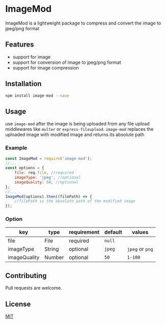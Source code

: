 # ImageMod

ImageMod is a lightweight package to compress and convert the image to jpeg/png format

## Features

-   support for image
-   support for conversion of image to jpeg/png format
-   support for image compression

## Installation

```bash
npm install image-mod --save
```

## Usage

use `image-mod` after the image is being uploaded from any file upload middlewares like `multer` or `express-fileupload`. `image-mod` replaces the uploaded image with modified image and returns its absolute path

### Example

```javascript
const ImageMod = require('image-mod');
//...
const options = {
    file: req.file, //required
    imageType: 'jpeg', //optional
    imageQuality: 50, //optional
};
//...
ImageMod(options).then((filePath) => {
    //filePath is the absolute path of the modified image
});
```

### Option

| key          | type   | requirement | default | values          |
| ------------ | ------ | ----------- | ------- | --------------- |
| file         | File   | required    | `null`  |                 |
| imageType    | String | optional    | `jpeg`  | `jpeg` or `png` |
| imageQuality | Number | optional    | `50`    | `1-100`         |

## Contributing

Pull requests are welcome.

## License

[MIT](https://choosealicense.com/licenses/mit/)
